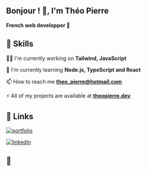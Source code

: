 
## Bonjour ! 👋, I'm Théo Pierre

**French web developper 🥖**




## 🤯 Skills
👩‍💻 I'm currently working on **Tailwind, JavaScript**

🧠 I'm currently learning **Node.js, TypeScript and React**

📫 How to reach me **theo_pierre@hotmail.com**

⚡️ All of my projects are available at [**theopierre.dev**](https://theopierre.dev/)


## 🔗 Links
[![portfolio](https://img.shields.io/badge/my_portfolio-000?style=for-the-badge&logo=ko-fi&logoColor=white)](https://theopierre.dev/)

[![linkedin](https://img.shields.io/badge/linkedin-0A66C2?style=for-the-badge&logo=linkedin&logoColor=white)](https://www.linkedin.com/in/th%C3%A9o-pierre-997298242/)

## 👀

